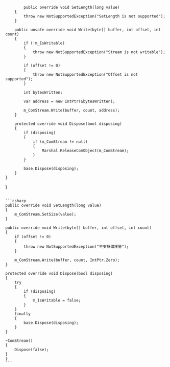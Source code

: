             public override void SetLength(long value)
        {
            throw new NotSupportedException("SetLength is not supported");
        }

        public unsafe override void Write(byte[] buffer, int offset, int count)
        {
            if (!m_IsWritable)
            {
                throw new NotSupportedException("Stream is not writable");
            }

            if (offset != 0)
            {
                throw new NotSupportedException("Offset is not supported");
            }

            int bytesWritten;

            var address = new IntPtr(&bytesWritten);

            m_ComStream.Write(buffer, count, address);
        }

        protected override void Dispose(bool disposing)
        {
            if (disposing)
            {
                if (m_ComStream != null)
                {
                    Marshal.ReleaseComObject(m_ComStream);
                }
            }

            base.Dispose(disposing);
        }
    }
}

~~~

```csharp
public override void SetLength(long value)
{
    m_ComStream.SetSize(value);
}

public override void Write(byte[] buffer, int offset, int count)
{
    if (offset != 0)
    {
        throw new NotSupportedException("不支持偏移量");
    }

    m_ComStream.Write(buffer, count, IntPtr.Zero);
}

protected override void Dispose(bool disposing)
{
    try
    {
        if (disposing)
        {
            m_IsWritable = false;
        }
    }
    finally
    {
        base.Dispose(disposing);
    }
}

~ComStream()
{
    Dispose(false);
}
}
```
